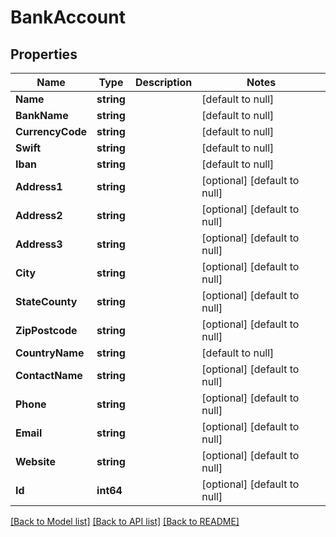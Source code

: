 # BankAccount

## Properties
Name | Type | Description | Notes
------------ | ------------- | ------------- | -------------
**Name** | **string** |  | [default to null]
**BankName** | **string** |  | [default to null]
**CurrencyCode** | **string** |  | [default to null]
**Swift** | **string** |  | [default to null]
**Iban** | **string** |  | [default to null]
**Address1** | **string** |  | [optional] [default to null]
**Address2** | **string** |  | [optional] [default to null]
**Address3** | **string** |  | [optional] [default to null]
**City** | **string** |  | [optional] [default to null]
**StateCounty** | **string** |  | [optional] [default to null]
**ZipPostcode** | **string** |  | [optional] [default to null]
**CountryName** | **string** |  | [default to null]
**ContactName** | **string** |  | [optional] [default to null]
**Phone** | **string** |  | [optional] [default to null]
**Email** | **string** |  | [optional] [default to null]
**Website** | **string** |  | [optional] [default to null]
**Id** | **int64** |  | [optional] [default to null]

[[Back to Model list]](../README.md#documentation-for-models) [[Back to API list]](../README.md#documentation-for-api-endpoints) [[Back to README]](../README.md)


